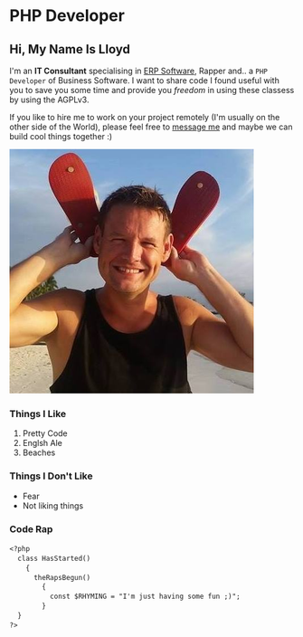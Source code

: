 # PHP Developer

## Hi, My Name Is Lloyd

I'm an **IT Consultant** specialising in [ERP Software](https://www.erp.ie), Rapper and.. a `PHP Developer` of Business Software. I want to share code I found useful with you to save you some time and provide you _freedom_ in using these classess by using the AGPLv3. 

If you like to hire me to work on your project remotely (I'm usually on the other side of the World), please feel free to [message me](mailto:lloydhardy@gmail.com) and maybe we can build cool things together :)

![Image](beach.jpg)

### Things I Like

1. Pretty Code
2. Englsh Ale
3. Beaches

### Things I Don't Like

- Fear
- Not liking things

### Code Rap

```markdown
<?php
  class HasStarted() 
    {
      theRapsBegun()
        {
          const $RHYMING = "I'm just having some fun ;)";
        }
  }
?>
```
